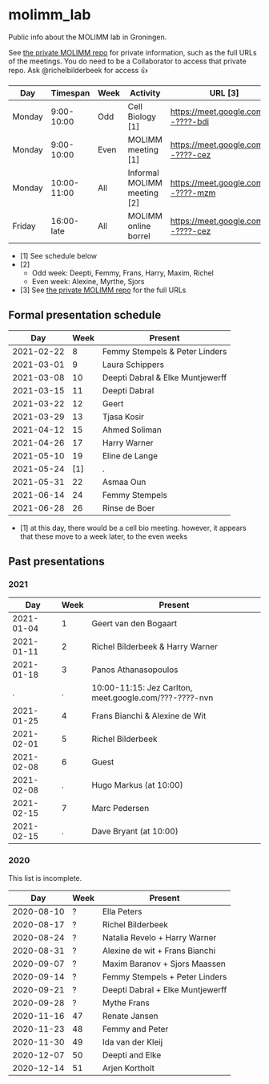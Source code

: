# molimm_lab

Public info about the MOLIMM lab in Groningen.

See [the private MOLIMM repo](https://github.com/richelbilderbeek/molimm_lab_private)
for private information, such as the full URLs of the meetings. You do need to be
a Collaborator to access that private repo. Ask @richelbilderbeek for access :+1:

Day   |Timespan   |Week|Activity                                                 |URL [3]
------|-----------|----|---------------------------------------------------------|------------------------------------
Monday| 9:00-10:00|Odd |Cell Biology [1]                                         |https://meet.google.com/???-????-bdi
Monday| 9:00-10:00|Even|MOLIMM meeting [1]                                       |https://meet.google.com/???-????-cez
Monday|10:00-11:00|All |Informal MOLIMM meeting [2]                              |https://meet.google.com/???-????-mzm
Friday|16:00-late |All |MOLIMM online borrel                                     |https://meet.google.com/???-????-cez

 * [1] See schedule below
 * [2] 
    * Odd week: Deepti, Femmy, Frans, Harry, Maxim, Richel
    * Even week: Alexine, Myrthe, Sjors
 * [3] See [the private MOLIMM repo](https://github.com/richelbilderbeek/molimm_lab_private)
   for the full URLs

## Formal presentation schedule

Day       |Week|Present
----------|----|-------------------------------------------
2021-02-22| 8  |Femmy Stempels & Peter Linders
2021-03-01| 9  |Laura Schippers
2021-03-08|10  |Deepti Dabral & Elke Muntjewerff
2021-03-15|11  |Deepti Dabral
2021-03-22|12  |Geert
2021-03-29|13  |Tjasa Kosir
2021-04-12|15  |Ahmed Soliman
2021-04-26|17  |Harry Warner
2021-05-10|19  |Eline de Lange
2021-05-24|[1] |.
2021-05-31|22  |Asmaa Oun
2021-06-14|24  |Femmy Stempels
2021-06-28|26  |Rinse de Boer

 * [1] at this day, there would be a cell bio meeting.
       however, it appears that these move to a week later,
       to the even weeks

## Past presentations

### 2021

Day       |Week|Present
----------|----|-------------------------------------------
2021-01-04| 1  |Geert van den Bogaart
2021-01-11| 2  |Richel Bilderbeek & Harry Warner
2021-01-18| 3  |Panos Athanasopoulos
.         | .  |10:00-11:15: Jez Carlton, meet.google.com/???-????-nvn 
2021-01-25| 4  |Frans Bianchi & Alexine de Wit
2021-02-01| 5  |Richel Bilderbeek
2021-02-08| 6  |Guest
2021-02-08| .  |Hugo Markus (at 10:00)
2021-02-15| 7  |Marc Pedersen
2021-02-15| .  |Dave Bryant (at 10:00)

### 2020

This list is incomplete.

Day       |Week|Present
----------|----|-------------------------------------------
2020-08-10|?   |Ella Peters
2020-08-17|?   |Richel Bilderbeek
2020-08-24|?   |Natalia Revelo + Harry Warner
2020-08-31|?   |Alexine de wit + Frans Bianchi
2020-09-07|?   |Maxim Baranov + Sjors Maassen
2020-09-14|?   |Femmy Stempels + Peter Linders
2020-09-21|?   |Deepti Dabral + Elke Muntjewerff
2020-09-28|?   |Mythe Frans
2020-11-16|47  |Renate Jansen
2020-11-23|48  |Femmy and Peter
2020-11-30|49  |Ida van der Kleij
2020-12-07|50  |Deepti and Elke
2020-12-14|51  |Arjen Kortholt
